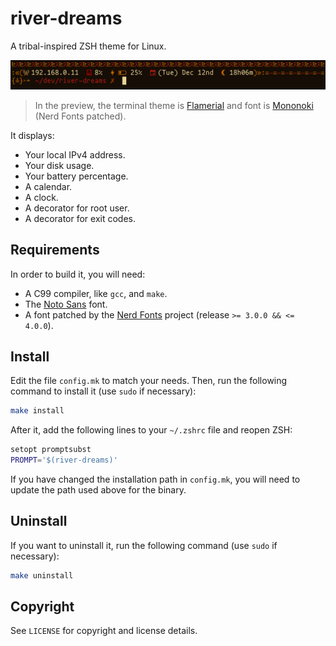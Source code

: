 # river-dreams
A tribal-inspired ZSH theme for Linux.

![](preview.png)
> In the preview, the terminal theme is [Flamerial](https://github.com/skippyr/flamerial)
> and font is [Mononoki](https://github.com/madmalik/mononoki) (Nerd Fonts patched).

It displays:

- Your local IPv4 address.
- Your disk usage.
- Your battery percentage.
- A calendar.
- A clock.
- A decorator for root user.
- A decorator for exit codes.

## Requirements
In order to build it, you will need:

- A C99 compiler, like `gcc`, and `make`.
- The [Noto Sans](https://fonts.google.com/noto/specimen/Noto+Sans) font.
- A font patched by the [Nerd Fonts](https://www.nerdfonts.com/font-downloads)
  project (release `>= 3.0.0 && <= 4.0.0`).

## Install
Edit the file `config.mk` to match your needs. Then, run the following command
to install it (use `sudo` if necessary):

```sh
make install
```

After it, add the following lines to your `~/.zshrc` file and reopen ZSH:

```sh
setopt promptsubst
PROMPT='$(river-dreams)'
```

If you have changed the installation path in `config.mk`, you will need to
update the path used above for the binary.

## Uninstall
If you want to uninstall it, run the following command (use `sudo` if
necessary):

```sh
make uninstall
```

## Copyright
See `LICENSE` for copyright and license details.
